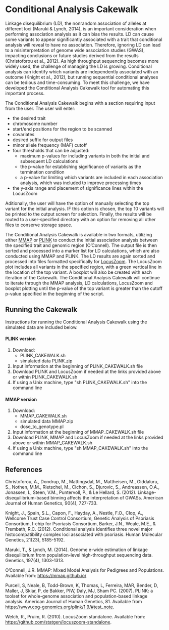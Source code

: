 # Conditional Analysis Cakewalk

Linkage disequilibrium (LD), the nonrandom association of alleles at different loci (Maruki & Lynch, 2014), is an important consideration when performing association analysis as it can bias the results. LD can cause some variants to appear significantly associated with a trait that conditional analysis will reveal to have no association. Therefore, ignoring LD can lead to a misinterpretation of genome wide association studies (GWAS), impacting conclusions or future studies derived from the results (Christoforou et al., 2012). As high throughput sequencing becomes more widely used, the challenge of managing the LD is growing. Conditional analysis can identify which variants are independently associated with an outcome (Knight et al., 2012), but running sequential conditional analyses can be tedious and time-consuming. To meet this challenge, we have developed the Conditional Analysis Cakewalk tool for automating this important process.

The Conditional Analysis Cakewalk begins with a section requiring input from the user. The user will enter:
- the desired trait
-	chromosome number
-	start/end positions for the region to be scanned
-	covariates 
- desired suffix for output files
- minor allele frequency (MAF) cutoff
-	four thresholds that can be adjusted:
    -	maximum p-values for including variants in both the initial and subsequent LD calculations 
    -	the p-value for establishing significance of variants as the termination condition 
    -	a p-value for limiting which variants are included in each association analysis, which was included to improve processing times 
-	the y-axis range and placement of significance lines within the LocusZoom 

Aditionally, the user will have the option of manually selecting the top variant for the initial analysis. IF this option is chosen, the top 10 variants will be printed to the output screen for selection. Finally, the results will be routed to a user-specified directory with an option for removing all other files to conserve storage space. 

The Conditional Analysis Cakewalk is available in two formats, utilizing either [MMAP](https://github.com/MMAP/MMAP-releases-issues-Q-and-A/releases/tag/mmap.2018_04_07_13_28.intel) or [PLINK](https://www.cog-genomics.org/plink2/) to conduct the initial association analysis between the specified trait and genomic region (O’Connell). The output file is then sorted and processed into a marker list for LD calculations, which are also conducted using MMAP and PLINK. The LD results are again sorted and processed into files formatted specifically for [LocusZoom](https://github.com/statgen/locuszoom-standalone). The LocusZoom plot includes all variants in the specified region, with a green vertical line in the location of the top variant. A boxplot will also be created with each iteration of the Cakewalk. The Conditional Analysis Cakewalk will continue to iterate through the MMAP analysis, LD calculations, LocusZoom and boxplot plotting until the p-value of the top variant is greater than the cutoff p-value specified in the beginning of the script.

## Running the Cakewalk
Instructions for running the Conditional Analysis Cakewalk using the simulated data are included below.
#### PLINK version
1. Download: 
    - PLINK_CAKEWALK.sh
    - simulated data PLINK.zip
2. Input information at the beginning of PLINK_CAKEWALK.sh file
3. Download PLINK and LocusZoom if needed at the links provided above or within PLINK_CAKEWALK.sh
4. If using a Unix machine, type "sh PLINK_CAKEWALK.sh" into the command line

#### MMAP version
1. Download:
    - MMAP_CAKEWALK.sh
    - simulated data MMAP.zip
    - dose_to_genotype.pl
2. Input information at the beginning of MMAP_CAKEWALK.sh file
3. Download PLINK, MMAP and LocusZoom if needed at the links provided above or within MMAP_CAKEWALK.sh
4. If using a Unix machine, type "sh MMAP_CAKEWALK.sh" into the command line


## References

Christoforou, A., Dondrup, M., Mattingsdal, M., Mattheisen, M., Giddaluru, S., Nothen, M.M., Rietschel, M., Cichon, S., Djurovic, S., Andreassen, O.A., Jonassen, I., Steen, V.M., Puntervoll, P., & Le Hellard, S. (2012). Linkage-disequilibrium-based binning affects the interpretation of GWASs. American Journal of Human Genetics, 90(4), 727-733.

Knight, J., Spain, S.L., Capon, F., Hayday, A., Nestle, F.O., Clop, A., Wellcome Trust Case Control Consortium, Genetic Analysis of Psoriasis Consortium, I-chip for Psoriasis Consortium, Barker, J.N., Weale, M.E., & Trembath, R.C. (2012). Conditional analysis identifies three novel major histocompatibility complex loci associated with psoriasis. Human Molecular Genetics, 21(23), 5185-5192. 

Maruki, T., & Lynch, M. (2014). Genome e-wide estimation of linkage disequilibrium from population-level high-throughput sequencing data. Genetics, 197(4), 1303-1313. 

O’Connell, J.R. MMAP: Mixed Model Analysis for Pedigrees and Populations. Available from: https://mmap.github.io/

Purcell, S, Neale, B, Todd-Brown, K, Thomas, L, Ferreira, MAR, Bender, D, Maller, J, Sklar, P, de Bakker, PIW, Daly, MJ, Sham PC. (2007). PLINK: a toolset for whole-genome association and population-based linkage analysis. American Journal of Human Genetics, 81. Available from https://www.cog-genomics.org/plink/1.9/#test_note. 

Welch, R., Pruim, R. (2010). LocusZoom standalone. Available from: https://github.com/statgen/locuszoom-standalone. 


